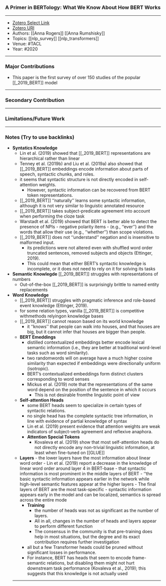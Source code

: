 ### A Primer in BERTology: What We Know About How BERT Works
---
- [Zotero Select Link](zotero://select/groups/2480461/items/M2RNYNB9)
- [Zotero URI](https://www.zotero.org/groups/2480461/items/M2RNYNB9)
- Authors: [[Anna Rogers]] [[Anna Rumshisky]]
- Topics: [[nlp_survey]] [[nlp_transformers]]
- Venue: #TACL
- Year: #2020
---
### Major Contributions
 - This paper is the first survey of over 150 studies of the popular [[_2019_BERT]] model
---
### Secondary Contribution
---
### Limitations/Future Work
---
### Notes (Try to use backlinks)
- **Syntatics Knowledge**
	- Lin et al. (2019) showed that [[_2019_BERT]] representations are hierarchical rather than linear
	- Tenney et al. (2019b) and Liu et al. (2019a) also showed that [[_2019_BERT]] embeddings encode information about parts of speech, syntactic chunks, and roles.
	- it seems that syntactic structure is not directly encoded in self-attention weights.
		- However, syntactic information can be recovered from BERT token representations.
	- [[_2019_BERT]] ‘‘naturally’’ learns some syntactic information, although it is not very similar to linguistic annotated resource
	- [[_2019_BERT]] takes subject-predicate agreement into account when performing the cloze task
	- Warstadt et al. (2019) showed that BERT is better able to detect the presence of NPIs - negative polarity items - (e.g., ‘‘ever’’) and the words that allow their use (e.g., ‘‘whether’’) than scope violations.
	- [[_2019_BERT]] does not ‘‘understand’’ negation and is insensitive to malformed input.
		- its predictions were not altered even with shuffled word order truncated sentences, removed subjects and objects (Ettinger, 2019). 
		- This could mean that either BERT’s syntactic knowledge is incomplete, or it does not need to rely on it for solving its tasks
- **Semantic Knowlegde**
	[[_2019_BERT]] struggles with representations of numbers
	- Out-of-the-box [[_2019_BERT]] is surprisingly brittle to named entity replacements
- **Word Knowledge**
	- [[_2019_BERT]] struggles with pragmatic inference and role-based event knowledge (Ettinger, 2019).
	- for some relation types, vanilla [[_2019_BERT]] is competitive withmethods relyingon knowledge bases
	- [[_2019_BERT]] cannot reason based on its world knowledge
		- it ‘‘knows’’ that people can walk into houses, and that houses are big, but it cannot infer that houses are bigger than people.
	- **BERT Emeddings**
		- distilled contextualized embeddings better encode lexical semantic information (i.e., they are better at traditional word-level tasks such as word similarity).
		- two randomwords will on average have a much higher cosine similarity than expected if embeddings were directionally uniform (isotropic).
		- BERT’s contextualized embeddings form distinct clusters corresponding to word senses
		- Mickus et al. (2019) note that the representations of the same word depend on the position of the sentence in which it occurs
			- This is not desirable fromthe linguistic point of view
	- **Self-attention Heads**
		- some BERT heads seem to specialize in certain types of syntactic relations.
		- no single head has the complete syntactic tree information, in line with evidence of partial knowledge of syntax
		- Lin et al. (2019) present evidence that attention weights are weak indicators of subject-verb agreement and reflexive anaphora.
		- **Attention Special Tokens**
			- Kovaleva et al. (2019) show that most self-attention heads do not directly encode any non-trivial linguistic information, at least when fine-tuned on [[GLUE]]
	- **Layers**
			- the lower layers have the most information about linear word order
				- Lin et al. (2019) report a decrease in the knowledge of linear word order around layer 4 in BERT-base
			-  that syntactic information is most prominent in the middle layers of BERT
			-  ‘‘the basic syntactic information appears earlier in the network while high-level semantic features appear at the higher layers
			-  The final layers of BERT are the most task-specific	-  syntactic information appears early in the model and can be localized, semantics is spread across the entire mode
		-  **Training**
			-  the number of heads was not as significant as the number of layers.
			-  All in all, changes in the number of heads and layers appear to perform different function
			-  The consensus in the community is that pre-training does help in most situations, but the degree and its exact contribution requires further investigation
		-  all but a few Transformer heads could be pruned without significant losses in performance.
		-  For instance, BERT has heads that seem to encode frame-semantic relations, but disabling them might not hurt downstream task performance (Kovaleva et al., 2019); this suggests that this knowledge is not actually used
	---
